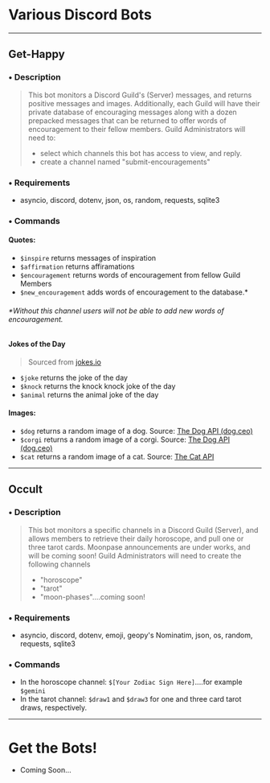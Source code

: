 # Various Discord Bots

---

## **Get-Happy**
### • Description 
> This bot monitors a Discord Guild's (Server) messages, and returns positive messages and images.
> Additionally, each Guild will have their private database of encouraging messages along with a dozen
> prepacked messages that can be returned to offer words of encouragement to their fellow members.
> Guild Administrators will need to: 
>   - select which channels this bot has access to view, and reply. 
>   - create a channel named "submit-encouragements" 

### • Requirements
  - asyncio, discord, dotenv, json, os, random, requests, sqlite3

### • Commands

#### Quotes:
  - `$inspire` returns messages of inspiration
  - `$affirmation` returns affiramations
  - `$encouragement` returns words of encouragement from fellow Guild Members
  - `$new_encouragement` adds words of encouragement to the database.*

###### *Without this channel users will not be able to add new words of encouragement.

#### Jokes of the Day
> Sourced from [jokes.io](https://jokes.one/api/joke/#python)
  - `$joke` returns the joke of the day
  - `$knock` returns the knock knock joke of the day
  - `$animal` returns the animal joke of the day

#### Images:
  - `$dog` returns a random image of a dog. Source: [The Dog API (dog.ceo)](https://dog.ceo)
  - `$corgi` returns a random image of a corgi. Source: [The Dog API (dog.ceo)](https://dog.ceo)
  - `$cat` returns a random image of a cat. Source: [The Cat API](https://thecatapi.com/)

---

## Occult
### • Description 
> This bot monitors a specific channels in a Discord Guild (Server), and allows members to retrieve their daily
> horoscope, and pull one or three tarot cards. Moonpase announcements are under works, and will be coming soon!
> Guild Administrators will need to create the following channels
>   - "horoscope"
>   - "tarot"
>   - "moon-phases"....coming soon!

### • Requirements
  - asyncio, discord, dotenv, emoji, geopy's Nominatim, json, os, random, requests, sqlite3

### • Commands
- In the horoscope channel: `$[Your Zodiac Sign Here]`....for example `$gemini`
- In the tarot channel: `$draw1` and `$draw3` for one and three card tarot draws, respectively.

---

# Get the Bots!
- Coming Soon...
